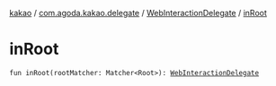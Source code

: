 [kakao](../../index.md) / [com.agoda.kakao.delegate](../index.md) / [WebInteractionDelegate](index.md) / [inRoot](./in-root.md)

# inRoot

`fun inRoot(rootMatcher: Matcher<Root>): `[`WebInteractionDelegate`](index.md)